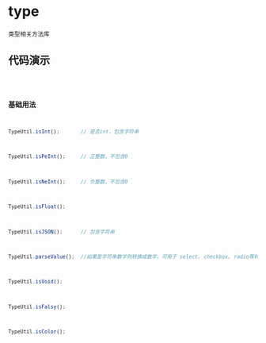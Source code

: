 # type

`类型相关方法库`


## 代码演示
<code src="./type-util-use.tsx" />

### 基础用法
```jsx | pure
TypeUtil.isInt();       // 是否int，包含字符串
```
```jsx | pure
TypeUtil.isPeInt();     // 正整数，不包含0
```
```jsx | pure
TypeUtil.isNeInt();     // 负整数，不包含0
```
```jsx | pure
TypeUtil.isFloat();
```
```jsx | pure
TypeUtil.isJSON();      // 包含字符串
```
```jsx | pure
TypeUtil.parseValue();  //如果是字符串数字则转换成数字，可用于 select, checkbox, radio等转格式
```
```jsx | pure
TypeUtil.isVoid();
```
```jsx | pure
TypeUtil.isFalsy();
```
```jsx | pure
TypeUtil.isColor();
```
